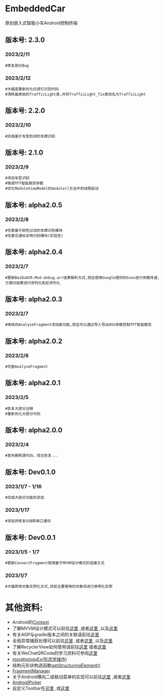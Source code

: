 EmbeddedCar
===
原创嵌入式智能小车Android控制终端

## 版本号: 2.3.0

### 2023/2/11

    #修复部分Bug

### 2023/2/12

    #大幅度重新优化红绿灯识别代码
    #清除最原始的TrafficLight类,并将TrafficLight_fix类改名为TrafficLight

## 版本号: 2.2.0

### 2023/2/10

    #完成基于车型检测的车牌识别

## 版本号: 2.1.0

### 2023/2/9

    #添加车型识别
    #微调TFT智能裁剪参数
    #优化ModuleViewModel的module()方法中的线程启动

## 版本号: alpha2.0.5

### 2023/2/8

    #完善基于颜色过滤的车牌识别模块
    #完善交通标志物识别模块(实验性)

## 版本号: alpha2.0.4

### 2023/2/7

    #更新BaiDuOCR-Mod-debug.arr结果解析方式,现在使用Google提供的Gson进行参数传递,方便对结果进行序列化和反序列化

## 版本号: alpha2.0.3

### 2023/2/7

    #继续向AnalyseFragment添加新功能,现在可以通过导入导出HSV参数控制TFT智能裁剪

## 版本号: alpha2.0.2

### 2023/2/6

    #完善AnalyseFragment

## 版本号: alpha2.0.1

### 2023/2/5

    #恢复大部分注释
    #重新优化大部分代码

## 版本号: alpha2.0.0

### 2023/2/4

    #意外删除源代码，现已恢复...

## 版本号: Dev0.1.0

### 2023/1/7 - 1/16

    #完成大部分功能的添加

### 2023/1/17

    #添加并修复USB转串口通讯

## 版本号: Dev0.0.1

### 2023/1/5 - 1/7

    #更新ConnectFragment使用基于MVVM设计模式的连接方式

### 2023/1/7

    #大幅修改对象实例化方式,目前主要使用的对象将进行单例化实例

# 其他资料:

* Android的[Context](https://www.jianshu.com/p/57220504efd2)
* 了解MVVM设计模式可以前往[这里](https://blog.csdn.net/m0_70748845/article/details/125730730)
  ,或者[这里](https://blog.csdn.net/luoj_616/article/details/121166549)
  ,以及[这里](https://www.bilibili.com/video/BV1ES4y1x7we?p=3&share_source=copy_web)
* 有关AGP与gradle版本之间的关联请前往[这里](https://developer.android.google.cn/studio/releases/gradle-plugin.html)
* 全局异常捕获处理可以前往[这里](https://www.jianshu.com/p/9b2f43d87c9f)
  ,或者[这里](https://blog.csdn.net/shankezh/article/details/79332004)
  ,以及[这里](https://blog.csdn.net/cqn2bd2b/article/details/126435256)
* 了解RecyclerView如何使用请前往[这里](https://www.jianshu.com/p/0bd4bc12c170)
  或者[这里](https://blog.csdn.net/qq_29882585/article/details/108818849)
* 有关WeChatQRCode的学习资料可参阅[这里](https://www.wanandroid.com/blog/show/3041)
* [morphologyEx(形态学操作)](https://www.jianshu.com/p/ee72f5215e07)
* 结构元形状构造函数[getStructuringElement()](https://blog.csdn.net/weixin_41695564/article/details/79928835)
* [FragmentManager](https://blog.csdn.net/azurelaker/article/details/84310053)
* 关于Android横向二级联动菜单的实现可以前往[这里](https://blog.csdn.net/xiaole0313/article/details/53674147)
  ,或者[这里](https://cloud.tencent.com/developer/article/1035815?from=article.detail.1481712)
* [AndroidPicker](https://github.com/gzu-liyujiang/AndroidPicker/blob/master/API.md)
* 自定义Toolbar在[这里](https://blog.csdn.net/baidu_41616022/article/details/117912975)
  ,或[这里](https://blog.csdn.net/qq_43441284/article/details/125438810)